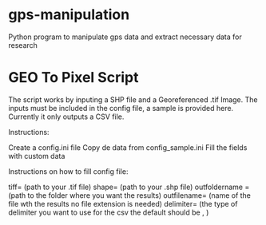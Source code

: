 # gps-manipulation
Python program to manipulate gps data and extract necessary data for research

# GEO To Pixel Script

The script works by inputing a SHP file and a Georeferenced .tif Image.  The inputs must be included in the config file, a sample is provided here.
Currently it only outputs a CSV file.

Instructions:

Create a config.ini file
Copy de data from config_sample.ini
Fill the fields with custom data

Instructions on how to fill config file:

tiff= (path to your .tif file)
shape= (path to your .shp file)
outfoldername = (path to the folder where you want the results)
outfilename= (name of the file wth the results no file extension is needed)
delimiter= (the type of delimiter you want to use for the csv the default should be , )
